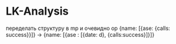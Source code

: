 # LK-Analysis
переделать структуру в mp и очевидно op
{name: [{ase: {calls: success}}]} -> {name: [{ase : [{date: d}, {calls:success}]}]}
